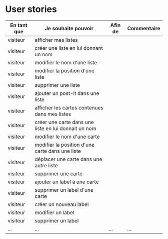 # User stories

| En tant que | Je souhaite pouvoir | Afin de | Commentaire |
|--|--|--|--|
| visiteur | afficher mes listes | | |
| visiteur | créer une liste en lui donnant un nom | | |
| visiteur | modifier le nom d'une liste | | |
| visiteur | modifier la position d'une liste | | |
| visiteur | supprimer une liste | | |
| visiteur | ajouter un post-it dans une liste |  |  |
| visiteur | afficher les cartes contenues dans mes listes | | |
| visiteur | créer une carte dans une liste en lui donnait un nom | | |
| visiteur | modifier le nom d'une carte | | |
| visiteur | modifier la position d'une carte dans une liste | | |
| visiteur | déplacer une carte dans une autre liste | | |
| visiteur | supprimer une carte | | |
| visiteur | ajouter un label à une carte | | |
| visiteur | supprimer un label d'une carte | | |
| visiteur | créer un nouveau label | | |
| visiteur | modifier un label | | |
| visiteur | supprimer un label | | |
| ... | ... | ... | ... |

